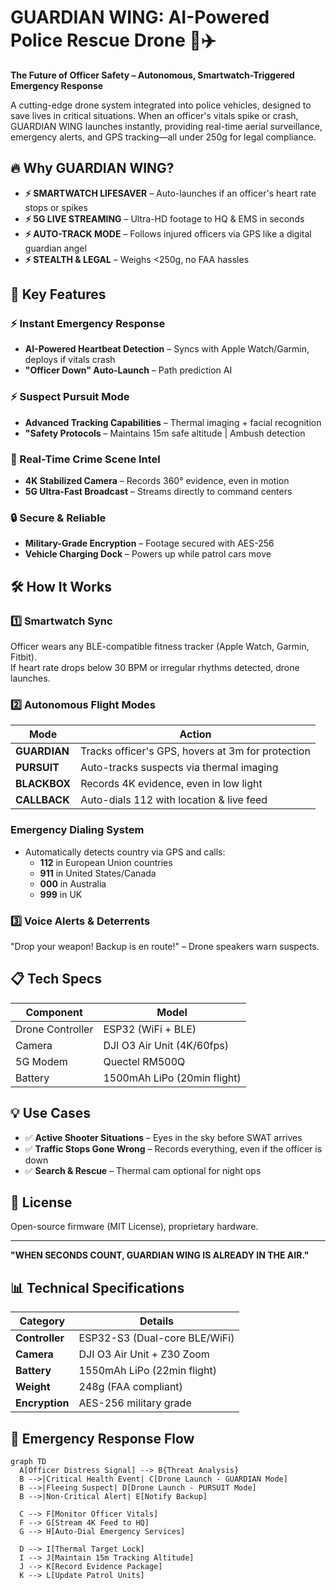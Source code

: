 # GUARDIAN WING: AI-Powered Police Rescue Drone 🚨✈️  
**The Future of Officer Safety – Autonomous, Smartwatch-Triggered Emergency Response**

A cutting-edge drone system integrated into police vehicles, designed to save lives in critical situations. When an officer's vitals spike or crash, GUARDIAN WING launches instantly, providing real-time aerial surveillance, emergency alerts, and GPS tracking—all under 250g for legal compliance.

## 🔥 Why GUARDIAN WING? 

- **⚡ SMARTWATCH LIFESAVER** – Auto-launches if an officer's heart rate stops or spikes
- **⚡ 5G LIVE STREAMING** – Ultra-HD footage to HQ & EMS in seconds
- **⚡ AUTO-TRACK MODE** – Follows injured officers via GPS like a digital guardian angel
- **⚡ STEALTH & LEGAL** – Weighs <250g, no FAA hassles

## 🚀 Key Features

### ⚡ Instant Emergency Response
- **AI-Powered Heartbeat Detection** – Syncs with Apple Watch/Garmin, deploys if vitals crash
- **"Officer Down" Auto-Launch** – Path prediction AI

### ⚡ Suspect Pursuit Mode
- **Advanced Tracking Capabilities** – Thermal imaging + facial recognition
- **"Safety Protocols** – Maintains 15m safe altitude | Ambush detection 

### 📡 Real-Time Crime Scene Intel
- **4K Stabilized Camera** – Records 360° evidence, even in motion
- **5G Ultra-Fast Broadcast** – Streams directly to command centers

### 🔒 Secure & Reliable
- **Military-Grade Encryption** – Footage secured with AES-256
- **Vehicle Charging Dock** – Powers up while patrol cars move

## 🛠️ How It Works

### 1️⃣ Smartwatch Sync
Officer wears any BLE-compatible fitness tracker (Apple Watch, Garmin, Fitbit).  
If heart rate drops below 30 BPM or irregular rhythms detected, drone launches.

### 2️⃣ Autonomous Flight Modes

| Mode | Action |
|------|--------|
| **GUARDIAN**  | Tracks officer's GPS, hovers at 3m for protection |
| **PURSUIT**  | Auto-tracks suspects via thermal imaging | 15m safe altitude |
| **BLACKBOX**  | Records 4K evidence, even in low light |
| **CALLBACK**  | Auto-dials 112 with location & live feed |

### Emergency Dialing System
- Automatically detects country via GPS and calls:
  - **112** in European Union countries
  - **911** in United States/Canada
  - **000** in Australia
  - **999** in UK

### 3️⃣ Voice Alerts & Deterrents
"Drop your weapon! Backup is en route!" – Drone speakers warn suspects.

## 📋 Tech Specs

| Component | Model |
|-----------|-------|
| Drone Controller | ESP32 (WiFi + BLE) |
| Camera | DJI O3 Air Unit (4K/60fps) |
| 5G Modem | Quectel RM500Q |
| Battery | 1500mAh LiPo (20min flight) |

## 💡 Use Cases

- ✅ **Active Shooter Situations** – Eyes in the sky before SWAT arrives
- ✅ **Traffic Stops Gone Wrong** – Records everything, even if the officer is down
- ✅ **Search & Rescue** – Thermal cam optional for night ops


## 📜 License
Open-source firmware (MIT License), proprietary hardware.

---

**"WHEN SECONDS COUNT, GUARDIAN WING IS ALREADY IN THE AIR."**



## 📊 Technical Specifications

| Category        | Details                          |
|-----------------|----------------------------------|
| **Controller**  | ESP32-S3 (Dual-core BLE/WiFi)    |
| **Camera**      | DJI O3 Air Unit + Z30 Zoom       |
| **Battery**     | 1550mAh LiPo (22min flight)      |
| **Weight**      | 248g (FAA compliant)             |
| **Encryption**  | AES-256 military grade           |

## 🚨 Emergency Response Flow

```mermaid
graph TD
  A[Officer Distress Signal] --> B{Threat Analysis}
  B -->|Critical Health Event| C[Drone Launch - GUARDIAN Mode]
  B -->|Fleeing Suspect| D[Drone Launch - PURSUIT Mode]
  B -->|Non-Critical Alert| E[Notify Backup]
  
  C --> F[Monitor Officer Vitals]
  F --> G[Stream 4K Feed to HQ]
  G --> H[Auto-Dial Emergency Services]
  
  D --> I[Thermal Target Lock]
  I --> J[Maintain 15m Tracking Altitude]
  J --> K[Record Evidence Package]
  K --> L[Update Patrol Units]
  
 
